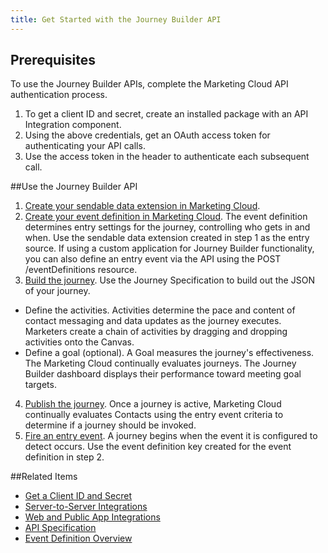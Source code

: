 ```yaml
---
title: Get Started with the Journey Builder API
---
```


## Prerequisites

To use the Journey Builder APIs, complete the Marketing Cloud API authentication process.

1. To get a client ID and secret, create an installed package with an API Integration component.
2. Using the above credentials, get an OAuth access token for authenticating your API calls.
3. Use the access token in the header to authenticate each subsequent call.

##Use the Journey Builder API

1. [Create your sendable data extension in Marketing Cloud](https://help.salesforce.com/articleView?id=mc_es_de_enhanced_subscriber.htm&type=5).
2. [Create your event definition in Marketing Cloud](https://help.salesforce.com/articleView?id=mc_jb_entry_sources.htm&type=5).
The event definition determines entry settings for the journey, controlling who gets in and when. Use the sendable data extension created in step 1 as the entry source. If using a custom application for Journey Builder functionality, you can also define an entry event via the API using the POST /eventDefinitions resource.
3. [Build the journey](getting-started-spec.htm).
Use the Journey Specification to build out the JSON of your journey.
 - Define the activities. Activities determine the pace and content of contact messaging and data updates as the journey executes. Marketers create a chain of activities by dragging and dropping activities onto the Canvas.
 - Define a goal (optional). A Goal measures the journey's effectiveness. The Marketing Cloud continually evaluates journeys. The Journey Builder dashboard displays their performance toward meeting goal targets.
4. [Publish the journey](postPublishInteractionById.htm).
Once a journey is active, Marketing Cloud continually evaluates Contacts using the entry event criteria to determine if a journey should be invoked.
5. [Fire an entry event](how-to-fire-an-event.htm).
A journey begins when the event it is configured to detect occurs. Use the event definition key created for the event definition in step 2.

##Related Items
* [Get a Client ID and Secret](https://developer.salesforce.com/docs/atlas.en-us.mc-app-development.meta/mc-app-development/api-integration.htm)
* [Server-to-Server Integrations](https://developer.salesforce.com/docs/atlas.en-us.mc-app-development.meta/mc-app-development/integration-s2s-client-credentials.htm)
* [Web and Public App Integrations](https://developer.salesforce.com/docs/atlas.en-us.mc-app-development.meta/mc-app-development/integration-app-auth-code.htm)
* [API Specification](jb-api-specification.htm)
* [Event Definition Overview](event-definition-key.htm)
